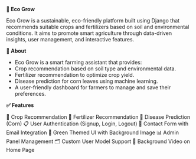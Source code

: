 **🌱 Eco Grow**
       
Eco Grow is a sustainable, eco-friendly platform built using Django that recommends suitable crops and fertilizers based on soil and environmental conditions. It aims to promote smart agriculture through data-driven insights, user management, and interactive features.

**🌟 About**

- Eco Grow is a smart farming assistant that provides:
- Crop recommendation based on soil type and environmental data.
- Fertilizer recommendation to optimize crop yield.
- Disease prediction for corn leaves using machine learning.
- A user-friendly dashboard for farmers to manage and save their preferences.

**✅ Features**

 🌱 Crop Recommendation
 🧪 Fertilizer Recommendation
 🌾 Disease Prediction (Corn)
 📋 User Authentication (Signup, Login, Logout)
 📩 Contact Form with Email Integration
 🎨 Green Themed UI with Background Image
 📊 Admin Panel Management
 🗂️ Custom User Model Support
 🎥 Background Video on Home Page





